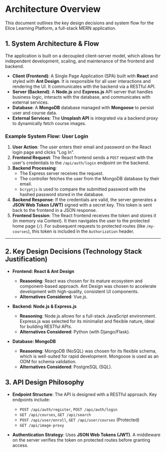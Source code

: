 # Architecture Overview

This document outlines the key design decisions and system flow for the Elice Learning Platform, a full-stack MERN application.

## 1. System Architecture & Flow

The application is built on a decoupled client-server model, which allows for independent development, scaling, and maintenance of the frontend and backend.

-   **Client (Frontend)**: A Single Page Application (SPA) built with **React** and styled with **Ant Design**. It is responsible for all user interactions and rendering the UI. It communicates with the backend via a RESTful API.
-   **Server (Backend)**: A **Node.js** and **Express.js** API server that handles business logic, interacts with the database, and communicates with external services.
-   **Database**: A **MongoDB** database managed with **Mongoose** to persist user and course data.
-   **External Services**: The **Unsplash API** is integrated via a backend proxy to dynamically fetch course images.

### Example System Flow: User Login

1.  **User Action**: The user enters their email and password on the React login page and clicks "Log In".
2.  **Frontend Request**: The React frontend sends a `POST` request with the user's credentials to the `/api/auth/login` endpoint on the backend.
3.  **Backend Processing**:
    -   The Express server receives the request.
    -   The controller fetches the user from the MongoDB database by their email.
    -   `bcryptjs` is used to compare the submitted password with the hashed password stored in the database.
4.  **Backend Response**: If the credentials are valid, the server generates a **JSON Web Token (JWT)** signed with a secret key. This token is sent back to the frontend in a JSON response.
5.  **Frontend Session**: The React frontend receives the token and stores it (in memory via Context). It then navigates the user to the protected home page (`/`). For subsequent requests to protected routes (like `/my-courses`), this token is included in the `Authorization` header.

---

## 2. Key Design Decisions (Technology Stack Justification)

-   **Frontend: React & Ant Design**
    -   **Reasoning**: React was chosen for its mature ecosystem and component-based approach. Ant Design was chosen to accelerate development with high-quality, consistent UI components.
    -   **Alternatives Considered**: Vue.js.

-   **Backend: Node.js & Express.js**
    -   **Reasoning**: Node.js allows for a full-stack JavaScript environment. Express.js was selected for its minimalist and flexible nature, ideal for building RESTful APIs.
    -   **Alternatives Considered**: Python (with Django/Flask).

-   **Database: MongoDB**
    -   **Reasoning**: MongoDB (NoSQL) was chosen for its flexible schema, which is well-suited for rapid development. Mongoose is used as an ODM for schema validation.
    -   **Alternatives Considered**: PostgreSQL (SQL).

## 3. API Design Philosophy

-   **Endpoint Structure**: The API is designed with a RESTful approach. Key endpoints include:
    -   `POST /api/auth/register`, `POST /api/auth/login`
    -   `GET /api/courses`, `GET /api/search`
    -   `POST /api/user/enroll`, `GET /api/user/courses` (Protected)
    -   `GET /api/image-proxy`

-   **Authentication Strategy**: Uses **JSON Web Tokens (JWT)**. A middleware on the server verifies the token on protected routes before granting access.
